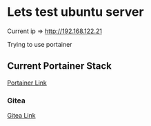 # Lets test ubuntu server

Current ip => http://192.168.122.21

Trying to use portainer

## Current Portainer Stack

[Portainer Link](https://192.168.122.21:9443/#!/home)

### Gitea

[Gitea Link](http://192.168.122.21:3000/)
